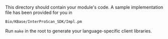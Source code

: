 This directory should contain your module's code.
A sample implementation file has been provided for you in

```Bio/KBase/InterProScan_SDK/Impl.pm```

Run `make` in the root to generate your language-specific client libraries.
